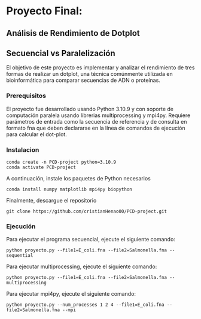 # Proyecto Final: 
## Análisis de Rendimiento de Dotplot 
## Secuencial vs Paralelización

El objetivo de este proyecto es implementar y analizar el rendimiento de tres formas de realizar un dotplot, una técnica comúnmente utilizada en bioinformática para comparar secuencias de ADN o proteínas.

### Prerequisitos
El proyecto fue desarrollado usando Python 3.10.9 y con soporte de computación paralela usando librerias multiprocessing y mpi4py. Requiere parámetros de entrada como la secuencia de referencia y de consulta en formato fna que deben declararse en la línea de comandos de ejecución para calcular el dot-plot.

### Instalacion
```
conda create -n PCD-project python=3.10.9
conda activate PCD-project
```

A continuación, instale los paquetes de Python necesarios
```
conda install numpy matplotlib mpi4py biopython
```

Finalmente, descargue el repositorio
```
git clone https://github.com/cristianHenao00/PCD-project.git
```

### Ejecución
Para ejecutar el programa secuencial, ejecute el siguiente comando:
```
python proyecto.py --file1=E_coli.fna --file2=Salmonella.fna --sequential
```

Para ejecutar multiprocessing, ejecute el siguiente comando:
```
python proyecto.py --file1=E_coli.fna --file2=Salmonella.fna --multiprocessing
```

Para ejecutar mpi4py, ejecute el siguiente comando:
```
python proyecto.py --num_processes 1 2 4 --file1=E_coli.fna --file2=Salmonella.fna --mpi
```